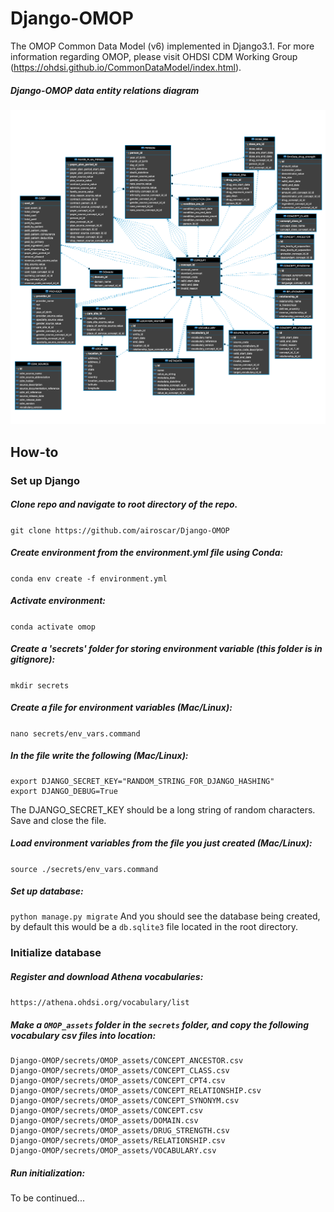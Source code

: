 # Django-OMOP

The OMOP Common Data Model (v6) implemented in Django3.1. For more information regarding OMOP, please visit OHDSI CDM Working Group (https://ohdsi.github.io/CommonDataModel/index.html).

##### Django-OMOP data entity relations diagram
![](docs/omop-erd.png)

## How-to

### Set up Django

##### Clone repo and navigate to root directory of the repo.

`git clone https://github.com/airoscar/Django-OMOP`

##### Create environment from the environment.yml file using Conda:

`conda env create -f environment.yml`

##### Activate environment:

`conda activate omop`

##### Create a 'secrets' folder for storing environment variable (this folder is in gitignore):

`mkdir secrets`

##### Create a file for environment variables (Mac/Linux):

`nano secrets/env_vars.command`

##### In the file write the following (Mac/Linux):

```
export DJANGO_SECRET_KEY="RANDOM_STRING_FOR_DJANGO_HASHING"
export DJANGO_DEBUG=True
```

The DJANGO_SECRET_KEY should be a long string of random characters. Save and close the file.

##### Load environment variables from the file you just created (Mac/Linux):

`source ./secrets/env_vars.command`

##### Set up database:

`python manage.py migrate`
And you should see the database being created, by default this would be a `db.sqlite3` file located in the root directory.

### Initialize database

##### Register and download Athena vocabularies:

`https://athena.ohdsi.org/vocabulary/list`

##### Make a `OMOP_assets` folder in the `secrets` folder, and copy the following vocabulary csv files into location:

```
Django-OMOP/secrets/OMOP_assets/CONCEPT_ANCESTOR.csv
Django-OMOP/secrets/OMOP_assets/CONCEPT_CLASS.csv
Django-OMOP/secrets/OMOP_assets/CONCEPT_CPT4.csv
Django-OMOP/secrets/OMOP_assets/CONCEPT_RELATIONSHIP.csv
Django-OMOP/secrets/OMOP_assets/CONCEPT_SYNONYM.csv
Django-OMOP/secrets/OMOP_assets/CONCEPT.csv
Django-OMOP/secrets/OMOP_assets/DOMAIN.csv
Django-OMOP/secrets/OMOP_assets/DRUG_STRENGTH.csv
Django-OMOP/secrets/OMOP_assets/RELATIONSHIP.csv
Django-OMOP/secrets/OMOP_assets/VOCABULARY.csv
```

##### Run initialization:

To be continued...
